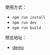 使用方式：

- `npm run install`
- `npm run dev`
- `npm run build`

预览地址：

- [demo](http://chinti.xyz/2018BaiduIFE/Basic/task31/dist/index.html)
